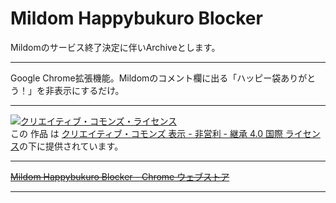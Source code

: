 # Mildom Happybukuro Blocker

Mildomのサービス終了決定に伴いArchiveとします。

----

Google Chrome拡張機能。Mildomのコメント欄に出る「ハッピー袋ありがとう！」を非表示にするだけ。

----

[![クリエイティブ・コモンズ・ライセンス](https://i.creativecommons.org/l/by-nc-sa/4.0/88x31.png)](http://creativecommons.org/licenses/by-nc-sa/4.0/)  
この 作品 は [クリエイティブ・コモンズ 表示 - 非営利 - 継承 4.0 国際 ライセンス](http://creativecommons.org/licenses/by-nc-sa/4.0/)の下に提供されています。

----

~~[Mildom Happybukuro Blocker \- Chrome ウェブストア](https://chrome.google.com/webstore/detail/mildom-happybukuro-blocke/nalijcinfgbggifmijmghbjmadejgboa)~~

----
